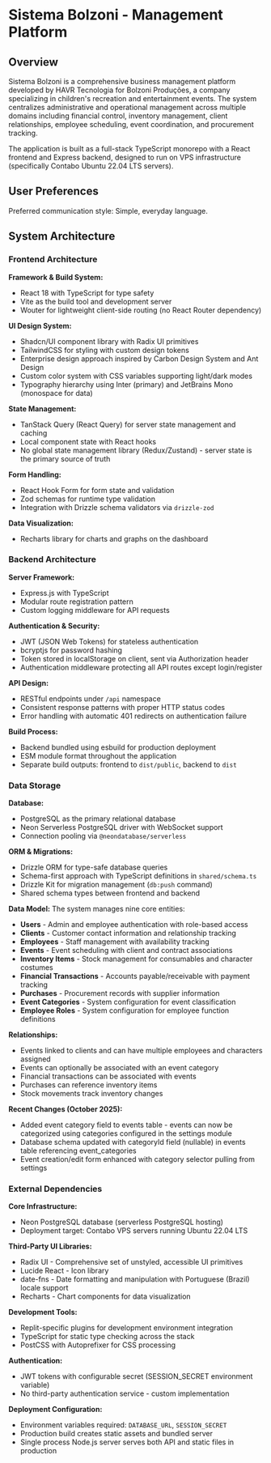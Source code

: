 # Sistema Bolzoni - Management Platform

## Overview

Sistema Bolzoni is a comprehensive business management platform developed by HAVR Tecnologia for Bolzoni Produções, a company specializing in children's recreation and entertainment events. The system centralizes administrative and operational management across multiple domains including financial control, inventory management, client relationships, employee scheduling, event coordination, and procurement tracking.

The application is built as a full-stack TypeScript monorepo with a React frontend and Express backend, designed to run on VPS infrastructure (specifically Contabo Ubuntu 22.04 LTS servers).

## User Preferences

Preferred communication style: Simple, everyday language.

## System Architecture

### Frontend Architecture

**Framework & Build System:**
- React 18 with TypeScript for type safety
- Vite as the build tool and development server
- Wouter for lightweight client-side routing (no React Router dependency)

**UI Design System:**
- Shadcn/UI component library with Radix UI primitives
- TailwindCSS for styling with custom design tokens
- Enterprise design approach inspired by Carbon Design System and Ant Design
- Custom color system with CSS variables supporting light/dark modes
- Typography hierarchy using Inter (primary) and JetBrains Mono (monospace for data)

**State Management:**
- TanStack Query (React Query) for server state management and caching
- Local component state with React hooks
- No global state management library (Redux/Zustand) - server state is the primary source of truth

**Form Handling:**
- React Hook Form for form state and validation
- Zod schemas for runtime type validation
- Integration with Drizzle schema validators via `drizzle-zod`

**Data Visualization:**
- Recharts library for charts and graphs on the dashboard

### Backend Architecture

**Server Framework:**
- Express.js with TypeScript
- Modular route registration pattern
- Custom logging middleware for API requests

**Authentication & Security:**
- JWT (JSON Web Tokens) for stateless authentication
- bcryptjs for password hashing
- Token stored in localStorage on client, sent via Authorization header
- Authentication middleware protecting all API routes except login/register

**API Design:**
- RESTful endpoints under `/api` namespace
- Consistent response patterns with proper HTTP status codes
- Error handling with automatic 401 redirects on authentication failure

**Build Process:**
- Backend bundled using esbuild for production deployment
- ESM module format throughout the application
- Separate build outputs: frontend to `dist/public`, backend to `dist`

### Data Storage

**Database:**
- PostgreSQL as the primary relational database
- Neon Serverless PostgreSQL driver with WebSocket support
- Connection pooling via `@neondatabase/serverless`

**ORM & Migrations:**
- Drizzle ORM for type-safe database queries
- Schema-first approach with TypeScript definitions in `shared/schema.ts`
- Drizzle Kit for migration management (`db:push` command)
- Shared schema types between frontend and backend

**Data Model:**
The system manages nine core entities:
- **Users** - Admin and employee authentication with role-based access
- **Clients** - Customer contact information and relationship tracking
- **Employees** - Staff management with availability tracking
- **Events** - Event scheduling with client and contract associations
- **Inventory Items** - Stock management for consumables and character costumes
- **Financial Transactions** - Accounts payable/receivable with payment tracking
- **Purchases** - Procurement records with supplier information
- **Event Categories** - System configuration for event classification
- **Employee Roles** - System configuration for employee function definitions

**Relationships:**
- Events linked to clients and can have multiple employees and characters assigned
- Events can optionally be associated with an event category
- Financial transactions can be associated with events
- Purchases can reference inventory items
- Stock movements track inventory changes

**Recent Changes (October 2025):**
- Added event category field to events table - events can now be categorized using categories configured in the settings module
- Database schema updated with categoryId field (nullable) in events table referencing event_categories
- Event creation/edit form enhanced with category selector pulling from settings

### External Dependencies

**Core Infrastructure:**
- Neon PostgreSQL database (serverless PostgreSQL hosting)
- Deployment target: Contabo VPS servers running Ubuntu 22.04 LTS

**Third-Party UI Libraries:**
- Radix UI - Comprehensive set of unstyled, accessible UI primitives
- Lucide React - Icon library
- date-fns - Date formatting and manipulation with Portuguese (Brazil) locale support
- Recharts - Chart components for data visualization

**Development Tools:**
- Replit-specific plugins for development environment integration
- TypeScript for static type checking across the stack
- PostCSS with Autoprefixer for CSS processing

**Authentication:**
- JWT tokens with configurable secret (SESSION_SECRET environment variable)
- No third-party authentication service - custom implementation

**Deployment Configuration:**
- Environment variables required: `DATABASE_URL`, `SESSION_SECRET`
- Production build creates static assets and bundled server
- Single process Node.js server serves both API and static files in production